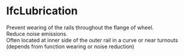 IfcLubrication
==============
Prevent wearing of the rails throughout the flange of wheel.  
Reduce noise emissions.  
Often located at inner side of the outer rail in a curve or near turnouts
(depends from function wearing or noise reduction)  



